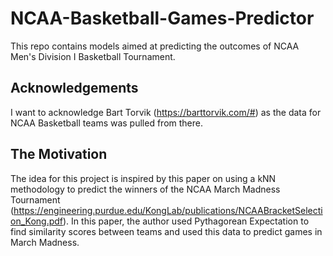 # NCAA-Basketball-Games-Predictor

This repo contains models aimed at predicting the outcomes of NCAA Men's Division I Basketball Tournament.

## Acknowledgements

I want to acknowledge Bart Torvik (https://barttorvik.com/#) as the data for NCAA Basketball teams was pulled from there.

## The Motivation

The idea for this project is inspired by this paper on using a kNN methodology to predict the winners of the NCAA March Madness Tournament (https://engineering.purdue.edu/KongLab/publications/NCAABracketSelection_Kong.pdf). In this paper, the author used Pythagorean Expectation to find similarity scores between teams and used this data to predict games in March Madness. 

